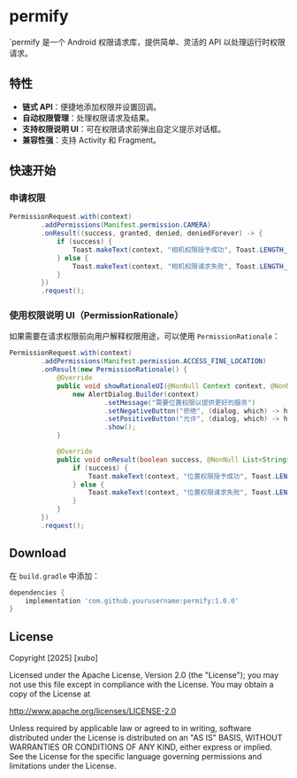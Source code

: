 # permify

`permify 是一个 Android 权限请求库，提供简单、灵活的 API 以处理运行时权限请求。

## 特性

- **链式 API**：便捷地添加权限并设置回调。
- **自动权限管理**：处理权限请求及结果。
- **支持权限说明 UI**：可在权限请求前弹出自定义提示对话框。
- **兼容性强**：支持 Activity 和 Fragment。

## 快速开始

### 申请权限

```java
PermissionRequest.with(context)
        .addPermissions(Manifest.permission.CAMERA)
        .onResult((success, granted, denied, deniedForever) -> {
            if (success) {
                Toast.makeText(context, "相机权限授予成功", Toast.LENGTH_SHORT).show();
            } else {
                Toast.makeText(context, "相机权限请求失败", Toast.LENGTH_SHORT).show();
            }
        })
        .request();
```

### 使用权限说明 UI（PermissionRationale）

如果需要在请求权限前向用户解释权限用途，可以使用 `PermissionRationale`：

```java
PermissionRequest.with(context)
        .addPermissions(Manifest.permission.ACCESS_FINE_LOCATION)
        .onResult(new PermissionRationale() {
            @Override
            public void showRationaleUI(@NonNull Context context, @NonNull PermissionRationaleHandler handler) {
                new AlertDialog.Builder(context)
                        .setMessage("需要位置权限以提供更好的服务")
                        .setNegativeButton("拒绝", (dialog, which) -> handler.onDenied())
                        .setPositiveButton("允许", (dialog, which) -> handler.onAccepted())
                        .show();
            }

            @Override
            public void onResult(boolean success, @NonNull List<String> granted, @NonNull List<String> denied, @NonNull List<String> deniedForever) {
                if (success) {
                    Toast.makeText(context, "位置权限授予成功", Toast.LENGTH_SHORT).show();
                } else {
                    Toast.makeText(context, "位置权限请求失败", Toast.LENGTH_SHORT).show();
                }
            }
        })
        .request();
```

## Download

在 `build.gradle` 中添加：

```gradle
dependencies {
    implementation 'com.github.yourusername:permify:1.0.0'
}
```

## License

Copyright [2025] [xubo]

Licensed under the Apache License, Version 2.0 (the "License");
you may not use this file except in compliance with the License.
You may obtain a copy of the License at

http://www.apache.org/licenses/LICENSE-2.0

Unless required by applicable law or agreed to in writing, software
distributed under the License is distributed on an "AS IS" BASIS,
WITHOUT WARRANTIES OR CONDITIONS OF ANY KIND, either express or implied.
See the License for the specific language governing permissions and
limitations under the License.

